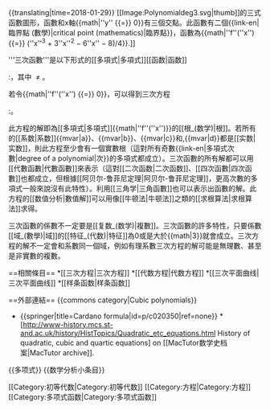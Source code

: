 {{translating|time=2018-01-29}}
[[Image:Polynomialdeg3.svg|thumb]]的三式函數圖形，函數和x軸{{math|''y'' {{=}} 0}}有三個交點。此函數有二個{{link-en|臨界點 (數學)|critical point (mathematics)|臨界點}}，函數為{{math|''f''(''x'') {{=}} (''x''<sup>3</sup> + 3''x''<sup>2</sup> − 6''x'' − 8)/4}}.]]

'''三次函數'''是以下形式的[[多項式|多項式]][[函数|函数]]

:<math>f(x)=ax^3+bx^2+cx+d</math>，其中 <math>a</math> ≠ <math>0</math>。

若令{{math|''f''(''x'') {{=}} 0}}，可以得到三次方程

:<math>ax^3+bx^2+cx+d=0\,</math>。

此方程的解即為[[多項式|多項式]]{{math|''f''(''x'')}}的[[根_(数学)|根]]。若所有的[[系数|系数]]{{mvar|a}}、{{mvar|b}}、{{mvar|c}}和,{{mvar|d}}都是[[实数|实数]]，則此方程至少會有一個實數根（這對所有奇數{{link-en|多項式次數|degree of a polynomial|次}}的多項式都成立）。三次函數的所有解都可以用[[代數函數|代數函數]]來表示（這對[[二次函数|二次函数]]、[[四次函數|四次函數]]也都成立，但根據[[阿贝尔-鲁菲尼定理|阿贝尔-鲁菲尼定理]]，更高次數的多項式一般來說沒有此特性）。利用[[三角学|三角函數]]也可以表示出函數的解。此方程的[[数值分析|數值解]]可以用像[[牛顿法|牛顿法]]之類的[[求根算法|求根算法]]求得。

三次函數的係數不一定要是[[复数_(数学)|複數]]。三次函數的許多特性，只要係數[[域_(數學)|域]]的[[特征_(代数)|特征]]為0或是大於{{math|3}}就會成立。三次方程的解不一定會和系數同一個域，例如有理系數三次方程的解可能是無理數、甚至是非實數的複數。

==相關條目==
*[[三次方程|三次方程]]
*[[代数方程|代数方程]]
*[[三次平面曲线|三次平面曲线]]
*[[样条函数|样条函数]]

==外部連結==
{{commons category|Cubic polynomials}}
* {{springer|title=Cardano formula|id=p/c020350|ref=none}}
*[http://www-history.mcs.st-and.ac.uk/history/HistTopics/Quadratic_etc_equations.html History of quadratic, cubic and quartic equations] on [[MacTutor数学史档案|MacTutor archive]].

{{多项式}}
{{数学分析小条目}}

[[Category:初等代数|Category:初等代数]]
[[Category:方程|Category:方程]]
[[Category:多项式函数|Category:多项式函数]]